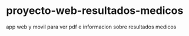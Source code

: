 # proyecto-web-resultados-medicos
app web y movil para ver pdf e informacion sobre resultados medicos
